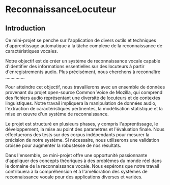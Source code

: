# ReconnaissanceLocuteur
## Introduction
Ce mini-projet se penche sur l'application de divers outils et techniques d'apprentissage automatique à la tâche complexe de la reconnaissance de caractéristiques vocales.

Notre objectif est de créer un système de reconnaissance vocale capable d'identifier des informations essentielles sur des locuteurs à partir d'enregistrements audio. Plus précisément, nous cherchons à reconnaître ...............

Pour atteindre cet objectif, nous travaillerons avec un ensemble de données provenant du projet open-source Common Voice de Mozilla, qui comprend des fichiers audio représentant une diversité de locuteurs et de contextes linguistiques. Notre travail impliquera la manipulation de données audio, l'extraction de caractéristiques pertinentes, la modélisation statistique et la mise en œuvre d'un système de reconnaissance.


Le projet est structuré en plusieurs phases, y compris l'apprentissage, le développement, la mise au point des paramètres et l'évaluation finale. Nous effectuerons des tests sur des corpus indépendants pour mesurer la précision de notre système. Si nécessaire, nous utiliserons une validation croisée pour augmenter la robustesse de nos résultats.

Dans l'ensemble, ce mini-projet offre une opportunité passionnante d'appliquer des concepts théoriques à des problèmes du monde réel dans le domaine de la reconnaissance vocale. Nous espérons que notre travail contribuera à la compréhension et à l'amélioration des systèmes de reconnaissance vocale pour des applications diverses et variées.
